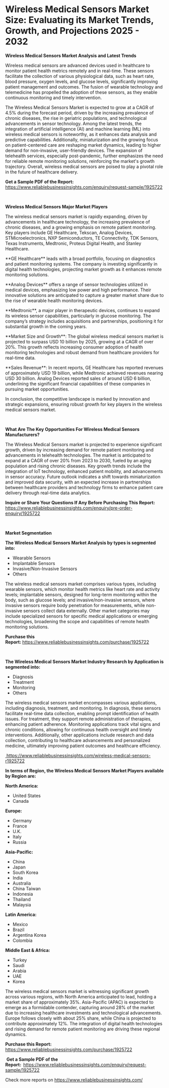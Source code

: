 <p><h1>Wireless Medical Sensors Market Size: Evaluating its Market Trends, Growth, and Projections 2025 - 2032</h1></p><p><strong>Wireless Medical Sensors Market Analysis and Latest Trends</strong></p>
<p><p>Wireless medical sensors are advanced devices used in healthcare to monitor patient health metrics remotely and in real-time. These sensors facilitate the collection of various physiological data, such as heart rate, blood pressure, oxygen levels, and glucose levels, significantly improving patient management and outcomes. The fusion of wearable technology and telemedicine has propelled the adoption of these sensors, as they enable continuous monitoring and timely intervention.</p><p>The Wireless Medical Sensors Market is expected to grow at a CAGR of 4.5% during the forecast period, driven by the increasing prevalence of chronic diseases, the rise in geriatric populations, and technological advancements in sensor technology. Among the latest trends, the integration of artificial intelligence (AI) and machine learning (ML) into wireless medical sensors is noteworthy, as it enhances data analysis and predictive capabilities. Additionally, miniaturization and the growing focus on patient-centered care are reshaping market dynamics, leading to higher demand for non-invasive, user-friendly devices. The expansion of telehealth services, especially post-pandemic, further emphasizes the need for reliable remote monitoring solutions, reinforcing the market's growth trajectory. Overall, wireless medical sensors are poised to play a pivotal role in the future of healthcare delivery.</p></p>
<p><strong>Get a Sample PDF of the Report:&nbsp;</strong> <a href="https://www.reliablebusinessinsights.com/enquiry/request-sample/1925722?utm_campaign=2940&utm_medium=2&utm_source=Github&utm_content=ia&utm_term=28032025&utm_id=wireless-medical-sensors">https://www.reliablebusinessinsights.com/enquiry/request-sample/1925722</a></p>
<p>&nbsp;</p>
<p><strong>Wireless Medical Sensors Major Market Players</strong></p>
<p><p>The wireless medical sensors market is rapidly expanding, driven by advancements in healthcare technology, the increasing prevalence of chronic diseases, and a growing emphasis on remote patient monitoring. Key players include GE Healthcare, Tekscan, Analog Devices, STMicroelectronics, NXP Semiconductors, TE Connectivity, TDK Sensors, Texas Instruments, Medtronic, Proteus Digital Health, and Stanley Healthcare.</p><p>**GE Healthcare** leads with a broad portfolio, focusing on diagnostics and patient monitoring systems. The company is investing significantly in digital health technologies, projecting market growth as it enhances remote monitoring solutions. </p><p>**Analog Devices** offers a range of sensor technologies utilized in medical devices, emphasizing low power and high performance. Their innovative solutions are anticipated to capture a greater market share due to the rise of wearable health monitoring devices.</p><p>**Medtronic**, a major player in therapeutic devices, continues to expand its wireless sensor capabilities, particularly in glucose monitoring. The company’s strategy includes acquisitions and partnerships, positioning it for substantial growth in the coming years.</p><p>**Market Size and Growth**: The global wireless medical sensors market is projected to surpass USD 10 billion by 2025, growing at a CAGR of over 20%. This growth reflects increasing consumer adoption of health monitoring technologies and robust demand from healthcare providers for real-time data.</p><p>**Sales Revenue**: In recent reports, GE Healthcare has reported revenues of approximately USD 19 billion, while Medtronic achieved revenues nearing USD 30 billion. Analog Devices reported sales of around USD 6 billion, underlining the significant financial capabilities of these companies in pursuing market opportunities.</p><p>In conclusion, the competitive landscape is marked by innovation and strategic expansions, ensuring robust growth for key players in the wireless medical sensors market.</p></p>
<p>&nbsp;</p>
<p><strong>What Are The Key Opportunities For Wireless Medical Sensors Manufacturers?</strong></p>
<p><p>The Wireless Medical Sensors market is projected to experience significant growth, driven by increasing demand for remote patient monitoring and advancements in telehealth technologies. The market is anticipated to expand at a CAGR of over 20% from 2023 to 2030, fueled by an aging population and rising chronic diseases. Key growth trends include the integration of IoT technology, enhanced patient mobility, and advancements in sensor accuracy. Future outlook indicates a shift towards miniaturization and improved data security, with an expected increase in partnerships between healthcare providers and technology firms to enhance patient care delivery through real-time data analytics.</p></p>
<p><strong>Inquire or Share Your Questions If Any Before Purchasing This Report:</strong> <a href="https://www.reliablebusinessinsights.com/enquiry/pre-order-enquiry/1925722?utm_campaign=2940&utm_medium=2&utm_source=Github&utm_content=ia&utm_term=28032025&utm_id=wireless-medical-sensors">https://www.reliablebusinessinsights.com/enquiry/pre-order-enquiry/1925722</a></p>
<p>&nbsp;</p>
<p><strong>Market Segmentation</strong></p>
<p><strong>The Wireless Medical Sensors Market Analysis by types is segmented into:</strong></p>
<p><ul><li>Wearable Sensors</li><li>Implantable Sensors</li><li>Invasive/Non-Invasive Sensors</li><li>Others</li></ul></p>
<p><p>The wireless medical sensors market comprises various types, including wearable sensors, which monitor health metrics like heart rate and activity levels; implantable sensors, designed for long-term monitoring within the body, such as glucose levels; and invasive/non-invasive sensors, where invasive sensors require body penetration for measurements, while non-invasive sensors collect data externally. Other market categories may include specialized sensors for specific medical applications or emerging technologies, broadening the scope and capabilities of remote health monitoring solutions.</p></p>
<p><strong>Purchase this Report:&nbsp;</strong><a href="https://www.reliablebusinessinsights.com/purchase/1925722?utm_campaign=2940&utm_medium=2&utm_source=Github&utm_content=ia&utm_term=28032025&utm_id=wireless-medical-sensors">https://www.reliablebusinessinsights.com/purchase/1925722</a></p>
<p>&nbsp;</p>
<p><strong>The Wireless Medical Sensors Market Industry Research by Application is segmented into:</strong></p>
<p><ul><li>Diagnosis</li><li>Treatment</li><li>Monitoring</li><li>Others</li></ul></p>
<p><p>The wireless medical sensors market encompasses various applications, including diagnosis, treatment, and monitoring. In diagnosis, these sensors facilitate real-time data collection, enabling prompt identification of health issues. For treatment, they support remote administration of therapies, enhancing patient adherence. Monitoring applications track vital signs and chronic conditions, allowing for continuous health oversight and timely interventions. Additionally, other applications include research and data collection, contributing to healthcare advancements and personalized medicine, ultimately improving patient outcomes and healthcare efficiency.</p></p>
<p><a href="https://www.reliablebusinessinsights.com/wireless-medical-sensors-r1925722?utm_campaign=2940&utm_medium=2&utm_source=Github&utm_content=ia&utm_term=28032025&utm_id=wireless-medical-sensors">&nbsp;https://www.reliablebusinessinsights.com/wireless-medical-sensors-r1925722</a></p>
<p><strong>In terms of Region, the Wireless Medical Sensors Market Players available by Region are:</strong></p>
<p>
    <p> <strong> North America: </strong>
        <ul>
            <li>United States</li>
            <li>Canada</li>
        </ul>
        </p> 
    <p> <strong> Europe: </strong>
        <ul>
            <li>Germany</li>
            <li>France</li>
            <li>U.K.</li>
            <li>Italy</li>
            <li>Russia</li>
        </ul>
        </p> 
    <p> <strong> Asia-Pacific: </strong>
        <ul>
            <li>China</li>
            <li>Japan</li>
            <li>South Korea</li>
            <li>India</li>
            <li>Australia</li>
            <li>China Taiwan</li>
            <li>Indonesia</li>
            <li>Thailand</li>
            <li>Malaysia</li>
        </ul>
        </p> 
    <p> <strong> Latin America: </strong>
        <ul>
            <li>Mexico</li>
            <li>Brazil</li>
            <li>Argentina Korea</li>
            <li>Colombia</li>
        </ul>
        </p> 
    <p> <strong> Middle East & Africa: </strong>
        <ul>
            <li>Turkey</li>
            <li>Saudi</li>
            <li>Arabia</li>
            <li>UAE</li>
            <li>Korea</li>
        </ul>
    </p>
    </p>
<p><p>The wireless medical sensors market is witnessing significant growth across various regions, with North America anticipated to lead, holding a market share of approximately 35%. Asia-Pacific (APAC) is expected to emerge as a formidable contender, capturing around 28% of the market due to increasing healthcare investments and technological advancements. Europe follows closely with about 25% share, while China is projected to contribute approximately 12%. The integration of digital health technologies and rising demand for remote patient monitoring are driving these regional dynamics.</p></p>
<p><strong>Purchase this Report: </strong><a href="https://www.reliablebusinessinsights.com/purchase/1925722?utm_campaign=2940&utm_medium=2&utm_source=Github&utm_content=ia&utm_term=28032025&utm_id=wireless-medical-sensors">https://www.reliablebusinessinsights.com/purchase/1925722</a></p>
<p>&nbsp;<strong>Get a Sample PDF of the Report:&nbsp;&nbsp;</strong><a href="https://www.reliablebusinessinsights.com/enquiry/request-sample/1925722?utm_campaign=2940&utm_medium=2&utm_source=Github&utm_content=ia&utm_term=28032025&utm_id=wireless-medical-sensors">https://www.reliablebusinessinsights.com/enquiry/request-sample/1925722</a></p>
<p><strong></strong></p>
<p>Check more reports on <a href="https://www.reliablebusinessinsights.com/?utm_campaign=2940&utm_medium=2&utm_source=Github&utm_content=ia&utm_term=28032025&utm_id=wireless-medical-sensors">https://www.reliablebusinessinsights.com/</a></p>